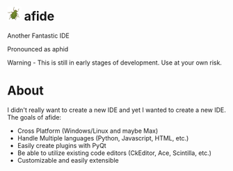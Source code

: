 ![Alt text](/img/aphid.png "Screenshot") afide
=====
Another Fantastic IDE

Pronounced as aphid

Warning - This is still in early stages of development.  Use at your own risk.

About
==
I didn't really want to create a new IDE and yet I wanted to create a new IDE.  The goals of afide:
- Cross Platform (Windows/Linux and maybe Max)
- Handle Multiple languages (Python, Javascript, HTML, etc.)
- Easily create plugins with PyQt
- Be able to utilize existing code editors (CkEditor, Ace, Scintilla, etc.)
- Customizable and easily extensible
